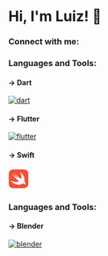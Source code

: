 <h1 align="left">Hi, I'm Luiz! 👋</h1>
<h3 align="left">Connect with me:</h3>
<p align="left">
</p>

<h3 align="left">Languages and Tools:</h3>

<p align="left">


<a> <h4 align="left"> -> Dart </h4> 
<a href="https://dart.dev" target="_blank" rel="noreferrer"> <img src="https://www.vectorlogo.zone/logos/dartlang/dartlang-icon.svg" alt="dart" width="40" height="40"/> </a> 

<h4 align="left"> -> Flutter</h4> <a href="https://flutter.dev" target="_blank" rel="noreferrer"> <img src="https://www.vectorlogo.zone/logos/flutterio/flutterio-icon.svg" alt="flutter" width="40" height="40"/></a> 

<a> <h4 align="left"> -> Swift </h4> 
<a href="https://developer.apple.com/swift/" target="_blank" rel="noreferrer"> <img src="https://raw.githubusercontent.com/devicons/devicon/master/icons/swift/swift-original.svg" alt="swift" width="40" height="40"/> 

</a>



<h3 align="left">Languages and Tools:</h3>
<a> <h4 align="left"> -> Blender </h4> 
 <a href="https://www.blender.org/" target="_blank" rel="noreferrer"> <img src="https://download.blender.org/branding/community/blender_community_badge_white.svg" alt="blender" width="40" height="40"/> 
</a> 

 
</p>


